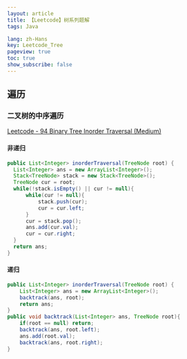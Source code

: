 ```yaml
---
layout: article
title: 【Leetcode】树系列题解
tags: Java

lang: zh-Hans
key: Leetcode_Tree
pageview: true
toc: true
show_subscribe: false
---
```


## 遍历

### 二叉树的中序遍历

[Leetcode - 94 Binary Tree Inorder Traversal (Medium)](https://leetcode.com/problems/binary-tree-inorder-traversal/)

#### 非递归
```java
public List<Integer> inorderTraversal(TreeNode root) {
  List<Integer> ans = new ArrayList<Integer>();
  Stack<TreeNode> stack = new Stack<TreeNode>();
  TreeNode cur = root;
  while(!stack.isEmpty() || cur != null){
      while(cur != null){
          stack.push(cur);
          cur = cur.left;
      }
      cur = stack.pop();
      ans.add(cur.val);
      cur = cur.right;
  }
  return ans;
}
```

#### 递归

```java
public List<Integer> inorderTraversal(TreeNode root) {
    List<Integer> ans = new ArrayList<Integer>();
    backtrack(ans, root);
    return ans;
}
public void backtrack(List<Integer> ans, TreeNode root){
    if(root == null) return;
    backtrack(ans, root.left);
    ans.add(root.val);
    backtrack(ans, root.right);
}
```




